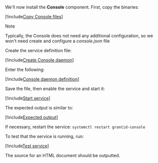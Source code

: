 ﻿We'll now install the **Console** component. First, copy the binaries:

[!include[Copy Console files](../../../../../../includes/grant-id/linux/copy-files-console.md)]

<!--
Create the configuration file from the given template and edit it:

[!include[Create Console settings](../../../../../../includes/grant-id/linux/create-settings-console.md)]

Fill the following settings:

THERE ARE CURRNTLY NO SPECIFIC SETTINGS FOR CONSOLE, SO THIS SECTION WAS OMMITTED
-->

> [!NOTE]
> Typically, the Console does not need any additional configuration, so we won't need create and configure a *console.json* file

Create the service definition file:

[!include[Create Console daemon](../../../../../../includes/grant-id/linux/create-daemon-console.md)]

Enter the following:

[!include[Console daemon definition](../../../../../../includes/grant-id/linux/daemon-definition-console.md)]

Save the file, then enable the service and start it:

[!include[Start service](../../../../../../includes/grant-id/linux/start-console.md)]

The expected output is similar to:

[!include[Expected output](../../../../../../includes/grant-id/linux/start-output-console.md)]

If necessary, restart the service: `systemctl restart grantid-console`

To test that the service is running, run:

[!include[Test service](../../../../../../includes/grant-id/linux/test-daemon-console.md)]

The source for an HTML document should be outputted.
